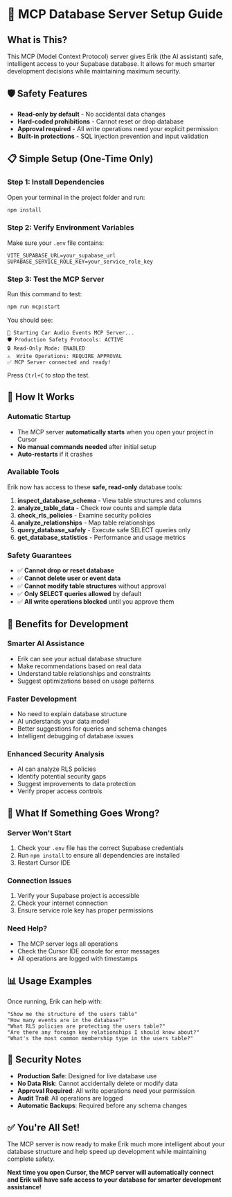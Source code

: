 # 🚀 MCP Database Server Setup Guide

## What is This?
This MCP (Model Context Protocol) server gives Erik (the AI assistant) safe, intelligent access to your Supabase database. It allows for much smarter development decisions while maintaining maximum security.

## 🛡️ Safety Features
- **Read-only by default** - No accidental data changes
- **Hard-coded prohibitions** - Cannot reset or drop database
- **Approval required** - All write operations need your explicit permission
- **Built-in protections** - SQL injection prevention and input validation

## 📋 Simple Setup (One-Time Only)

### Step 1: Install Dependencies
Open your terminal in the project folder and run:
```bash
npm install
```

### Step 2: Verify Environment Variables
Make sure your `.env` file contains:
```
VITE_SUPABASE_URL=your_supabase_url
SUPABASE_SERVICE_ROLE_KEY=your_service_role_key
```

### Step 3: Test the MCP Server
Run this command to test:
```bash
npm run mcp:start
```

You should see:
```
🚀 Starting Car Audio Events MCP Server...
🛡️ Production Safety Protocols: ACTIVE
🔒 Read-Only Mode: ENABLED
⚠️  Write Operations: REQUIRE APPROVAL
✅ MCP Server connected and ready!
```

Press `Ctrl+C` to stop the test.

## 🔧 How It Works

### Automatic Startup
- The MCP server **automatically starts** when you open your project in Cursor
- **No manual commands needed** after initial setup
- **Auto-restarts** if it crashes

### Available Tools
Erik now has access to these **safe, read-only** database tools:

1. **inspect_database_schema** - View table structures and columns
2. **analyze_table_data** - Check row counts and sample data
3. **check_rls_policies** - Examine security policies
4. **analyze_relationships** - Map table relationships
5. **query_database_safely** - Execute safe SELECT queries only
6. **get_database_statistics** - Performance and usage metrics

### Safety Guarantees
- ✅ **Cannot drop or reset database**
- ✅ **Cannot delete user or event data**
- ✅ **Cannot modify table structures** without approval
- ✅ **Only SELECT queries allowed** by default
- ✅ **All write operations blocked** until you approve them

## 🎯 Benefits for Development

### Smarter AI Assistance
- Erik can see your actual database structure
- Make recommendations based on real data
- Understand table relationships and constraints
- Suggest optimizations based on usage patterns

### Faster Development
- No need to explain database structure
- AI understands your data model
- Better suggestions for queries and schema changes
- Intelligent debugging of database issues

### Enhanced Security Analysis
- AI can analyze RLS policies
- Identify potential security gaps
- Suggest improvements to data protection
- Verify proper access controls

## 🚨 What If Something Goes Wrong?

### Server Won't Start
1. Check your `.env` file has the correct Supabase credentials
2. Run `npm install` to ensure all dependencies are installed
3. Restart Cursor IDE

### Connection Issues
1. Verify your Supabase project is accessible
2. Check your internet connection
3. Ensure service role key has proper permissions

### Need Help?
- The MCP server logs all operations
- Check the Cursor IDE console for error messages
- All operations are logged with timestamps

## 📊 Usage Examples

Once running, Erik can help with:

```
"Show me the structure of the users table"
"How many events are in the database?"
"What RLS policies are protecting the users table?"
"Are there any foreign key relationships I should know about?"
"What's the most common membership type in the users table?"
```

## 🔐 Security Notes

- **Production Safe**: Designed for live database use
- **No Data Risk**: Cannot accidentally delete or modify data
- **Approval Required**: All write operations need your permission
- **Audit Trail**: All operations are logged
- **Automatic Backups**: Required before any schema changes

## ✅ You're All Set!

The MCP server is now ready to make Erik much more intelligent about your database structure and help speed up development while maintaining complete safety.

**Next time you open Cursor, the MCP server will automatically connect and Erik will have safe access to your database for smarter development assistance!** 